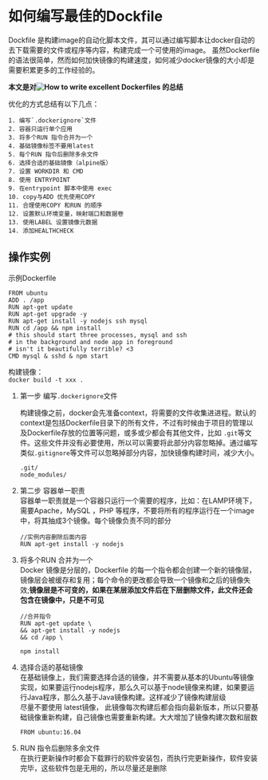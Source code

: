 # 如何编写最佳的Dockfile  
Dockfile 是构建image的自动化脚本文件，其可以通过编写脚本让docker自动的去下载需要的文件或程序等内容，构建完成一个可使用的image。 虽然Dockerfile 的语法很简单，然而如何加快镜像的构建速度，如何减少docker镜像的大小却是需要积累更多的工作经验的。    

__本文是对![How to write excellent Dockerfiles](https://rock-it.pl/how-to-write-excellent-dockerfiles/) 的总结__  

优化的方式总结有以下几点：
  
    1. 编写`.dockerignore`文件  
    2. 容器只运行单个应用  
    3. 将多个RUN 指令合并为一个  
    4. 基础镜像标签不要用latest 
    5. 每个RUN 指令后删除多余文件  
    6. 选择合适的基础镜像（alpine版）  
    7. 设置 WORKDIR 和 CMD  
    8. 使用 ENTRYPOINT  
    9. 在entrypoint 脚本中使用 exec 
    10. copy与ADD 优先使用COPY  
    11. 合理使用COPY 和RUN 的顺序  
    12. 设置默认环境变量，映射端口和数据卷  
    13. 使用LABEL 设置镜像元数据  
    14. 添加HEALTHCHECK  
    
## 操作实例  
示例Dockerfile  

~~~
FROM ubuntu
ADD . /app
RUN apt-get update  
RUN apt-get upgrade -y  
RUN apt-get install -y nodejs ssh mysql  
RUN cd /app && npm install
# this should start three processes, mysql and ssh
# in the background and node app in foreground
# isn't it beautifully terrible? <3
CMD mysql & sshd & npm start

~~~
构建镜像：  
`docker build -t xxx .`   

1.  第一步  编写`.dockerignore`文件   

      构建镜像之前，docker会先准备context，将需要的文件收集进进程。默认的context是包括Dockerfile目录下的所有文件，不过有时候由于项目的管理以及Dockerfile存放的位置等问题，或多或少都会有其他文件，比如 `.git`等文件。这些文件并没有必要使用，所以可以需要将此部分内容忽略掉。通过编写类似`.gitignore`等文件可以忽略掉部分内容，加快镜像构建时间，减少大小。  
      
      ~~~
      .git/
      node_modules/
      
      ~~~
      
2. 第二步  容器单一职责  
    容器单一职责就是一个容器只运行一个需要的程序，比如：在LAMP环境下，需要Apache，MySQL ，PHP 等程序，不要将所有的程序运行在一个image中，将其抽成3个镜像。每个镜像负责不同的部分
    
    ~~~
    //实例内容删除后面内容
    RUN apt-get install -y nodejs     
    ~~~

3. 将多个RUN 合并为一个  
    Docker 镜像是分层的，Dockerfile 的每一个指令都会创建一个新的镜像层，镜像层会被缓存和复用；每个命令的更改都会导致一个镜像和之后的镜像失效;__镜像层是不可变的，如果在某层添加文件后在下层删除文件，此文件还会包含在镜像中，只是不可见__  
    
    ~~~
    //合并指令
    RUN apt-get update \ 
    && apt-get install -y nodejs  
    && cd /app \
    
    npm install  
    
    ~~~

4. 选择合适的基础镜像  
    在基础镜像上，我们需要选择合适的镜像，并不需要从基本的Ubuntu等镜像实现，如果要运行nodejs程序，那么久可以基于node镜像来构建，如果要运行Java程序，那么久基于Java镜像构建。这样减少了镜像构建层级  
    尽量不要使用 latest镜像， 此镜像每次构建后都会指向最新版本，所以只要基础镜像重新构建，自己镜像也需要重新构建。大大增加了镜像构建次数和层数  
    
    ~~~
    FROM ubuntu:16.04
    
    ~~~

5. RUN 指令后删除多余文件  
    在执行更新操作时都会下载罪行的软件安装包，而执行完更新操作，软件安装完毕，这些软件包是无用的，所以尽量还是删除  
    

